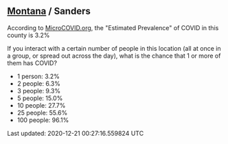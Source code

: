 
## [Montana](/united-states/montana) / Sanders

According to [MicroCOVID.org](http://microcovid.org),
the "Estimated Prevalence" of COVID in this county is 3.2%

If you interact with a certain number of people in this location
(all at once in a group, or spread out across the day), what is the chance that
1 or more of them has COVID?

- 1 person: 3.2%
- 2 people: 6.3%
- 3 people: 9.3%
- 5 people: 15.0%
- 10 people: 27.7%
- 25 people: 55.6%
- 100 people: 96.1%

Last updated: 2020-12-21 00:27:16.559824 UTC
